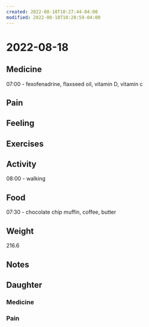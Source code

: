 ```yaml
---
created: 2022-08-18T10:27:44-04:00
modified: 2022-08-18T10:28:59-04:00
---
```


# 2022-08-18

## Medicine

07:00 - fexofenadrine, flaxseed oil, vitamin D, vitamin c 

## Pain


## Feeling


## Exercises


## Activity

08:00 - walking

## Food

07:30 - chocolate chip muffin, coffee, butter 

## Weight

216.6

## Notes



## Daughter


### Medicine


### Pain
